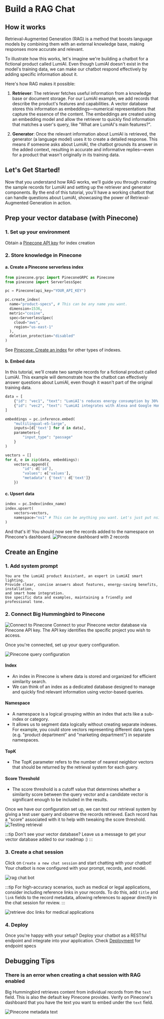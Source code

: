 # Build a RAG Chat

## How it works
Retrieval-Augmented Generation (RAG) is a method that boosts language models by combining them with an external knowledge base, making responses more accurate and relevant. 

To illustrate how this works, let's imagine we're building a chatbot for a fictional product called LumiAI. Even though LumiAI doesn't exist in the model's training data, we can make our chatbot respond effectively by adding specific information about it.

Here's how RAG makes it possible:
1. **Retriever**: The retriever fetches useful information from a knowledge base or document storage. For our LumiAI example, we add records that describe the product's features and capabilities. A vector database stores this information as embeddings—numerical representations that capture the essence of the content. The embeddings are created using an embedding model and allow the retriever to quickly find information that matches a user's query, like "What are LumiAI's main features?".

2. **Generator**: Once the relevant information about LumiAI is retrieved, the generator (a language model) uses it to create a detailed response. This means if someone asks about LumiAI, the chatbot grounds its answer in the added context, resulting in accurate and informative replies—even for a product that wasn't originally in its training data. 

## Let's Get Started!
Now that you understand how RAG works, we'll guide you through creating the sample records for LumiAI and setting up the retriever and generator components. By the end of this tutorial, you'll have a working chatbot that can handle questions about LumiAI, showcasing the power of Retrieval-Augmented Generation in action.

## Prep your vector database (with Pinecone)
### 1. Set up your environment

Obtain a [Pinecone API key](https://docs.pinecone.io/guides/get-started/quickstart) for index creation

### 2. Store knowledge in Pinecone
#### a. Create a Pinecone serverless index
```python
from pinecone.grpc import PineconeGRPC as Pinecone
from pinecone import ServerlessSpec

pc = Pinecone(api_key="YOUR_API_KEY")

pc.create_index(
  name="product-specs", # This can be any name you want.
  dimension=1536,
  metric="cosine",
  spec=ServerlessSpec(
    cloud="aws",
    region="us-east-1"
  ),
  deletion_protection="disabled"
) 
```
See [Pinecone: Create an index](https://docs.pinecone.io/guides/indexes/create-an-index#create-a-serverless-index) for other types of indexes.

#### b. Embed data
In this tutorial, we'll create two sample records for a fictional product called LumiAI. This example will demonstrate how the chatbot can effectively answer questions about LumiAI, even though it wasn't part of the original training data. 

```python
data = [
    {"id": "vec1", "text": "LumiAI's reduces energy consumption by 30% using motion sensors to turn off lights in empty rooms and adjusts brightness based on ambient light, maintaining optimal illumination at 300 lux."},
    {"id": "vec2", "text": "LumiAI integrates with Alexa and Google Home, offering scheduling, voice control, and preset modes (e.g., 'Relx' dims lights to 40%, 'Focus' increases to 80%). Users can adjust remotely via the app."},
]

embeddings = pc.inference.embed(
    "multilingual-e5-large",
    inputs=[d['text'] for d in data],
    parameters={
        "input_type": "passage"
    }
)

vectors = []
for d, e in zip(data, embeddings):
    vectors.append({
        "id": d['id'],
        "values": e['values'],
        "metadata": {'text': d['text']}
    })
```
#### c. Upsert data
```python
index = pc.Index(index_name)
index.upsert(
    vectors=vectors,
    namespace="ns1" # This can be anything you want. Let's just put ns1 short for namespace1 for now.
)
```
And that's it! You should now see the records added to the namespace on Pinecone's dashboard. 
![Pinecone dashboard with 2 records](../../static/img/get_started/rag_chat/pinecone_dashboard.png)

## Create an Engine
### 1. Add system prompt

```text
You are the LumiAI product Assistant, an expert in LumiAI smart lighting. 
Provide clear, concise answers about features, energy-saving benefits, installation, 
and smart home integration. 
Use specific data and examples, maintaining a friendly and professional tone.
```
### 2. Connect Big Hummingbird to Pinecone
![Connect to Pinecone](../../static/img/get_started/rag_chat/connect_pinecone_api_key.png)
Connect to your Pinecone vector database via Pinecone API key. The API key identifies the specific project you wish to access.

Once you're connected, set up your query configuration. 

![Pinecone query configuration](../../static/img/get_started/rag_chat/configure-pinecone-query.png)

#### Index
- An index in Pinecone is where data is stored and organized for efficient similarity search.
- We can think of an index as a dedicated database designed to manage and quickly find relevant information using vector-based queries. 

#### Namespace
- A namespace is a logical grouping within an index that acts like a sub-index or category.
- It allows us to segment data logically without creating separate indexes. For example, you could store vectors representing different data types (e.g. "product department" and "marketing department") in separate namespaces.

#### TopK
- The TopK parameter refers to the number of nearest neighbor vectors that should be returned by the retrieval system for each query.

#### Score Threshold
- The score threshold is a cutoff value that determines whether a similarity score between the query vector and a candidate vector is significant enough to be included in the results.

Once we have our configuration set up, we can test our retrieval system by giving a test user query and observe the records retrieved. Each record has a "score" associated with it to help with tweaking the score threshold. 
![Testing retrieval](../../static/img/get_started/rag_chat/test-rag.png)

:::tip
Don't see your vector database? Leave us a message to get your vector database added to our roadmap :)
:::

### 3. Create a chat session
Click on `Create a new chat session` and start chatting with your chatbot! Your chatbot is now configured with your prompt, records, and model. 

![rag chat bot](../../static/img/get_started/rag_chat/rag_chat_bot.png)

:::tip
For high-accuracy scenarios, such as medical or legal applications, consider including reference links in your records. To do this, add `title` and `link` fields to the record metadata, allowing references to appear directly in the chat session for review. 
:::

![retrieve doc links for medical applications](../../static/img/get_started/rag_chat/chat-retrieves-docs.png)


### 4. Deploy

Once you're happy with your setup? Deploy your chatbot as a RESTful endpoint and integrate into your application. 
Check [Deployment](../deployment/intro.md) for endpoint specs


## Debugging Tips

### There is an error when creating a chat session with RAG enabled
Big Hummingbird retrieves content from individual records from the `text` field. This is also the default key Pinecone provides. Verify on Pinecone's dashboard that you have the text you want to embed under the `text` field.


![Pinecone metadata text](../../static/img/get_started/rag_chat/pinecone_metadata_text.png)
